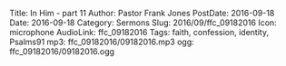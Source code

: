 Title: In Him - part 11
Author: Pastor Frank Jones
PostDate: 2016-09-18
Date: 2016-09-18
Category: Sermons
Slug: 2016/09/ffc_09182016
Icon: microphone
AudioLink: ffc_09182016
Tags: faith, confession, identity, Psalms91
mp3: ffc_09182016/09182016.mp3
ogg: ffc_09182016/09182016.ogg
